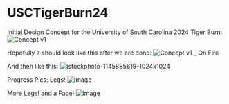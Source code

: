 # USCTigerBurn24
Initial Design Concept for the University of South Carolina 2024 Tiger Burn:
![Concept v1](https://github.com/Matthew-Burnett-450/USCTigerBurn24/assets/123017451/c786c497-46b9-47ec-8118-45afbdc6d0fb)

Hopefully it should look like this after we are done:
![Concept v1 _ On Fire](https://github.com/Matthew-Burnett-450/USCTigerBurn24/assets/123017451/aeeb0107-84ed-468a-9d2a-179f24539cf2)

And then like this:
![istockphoto-1145885619-1024x1024](https://github.com/Matthew-Burnett-450/USCTigerBurn24/assets/123017451/eff06f58-7915-4a4c-9a1e-a9c56c05fc25)


Progress Pics:
Legs!
![image](https://github.com/Matthew-Burnett-450/USCTigerBurn24/assets/123017451/a2d15a3c-b267-4220-bbf3-79f91123c50c)

More Legs! and a Face!
![image](https://github.com/user-attachments/assets/06e6d988-00d8-4461-8ff1-37b1a134d0f0)
